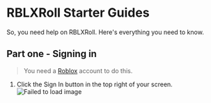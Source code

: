 # RBLXRoll Starter Guides
So, you need help on RBLXRoll. Here's everything you need to know.

## Part one - Signing in
> You need a [Roblox](https://roblox.com) account to do this.
1. Click the Sign In button in the top right of your screen. <br> ![Failed to load image](https://i.ibb.co/0qR8Fdb/image-2023-09-15-125117112.png)
